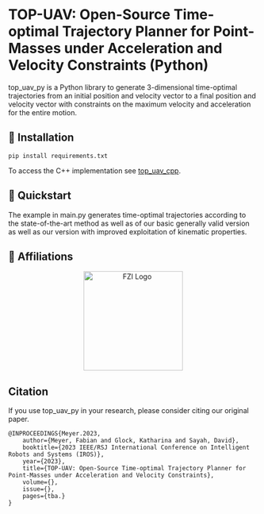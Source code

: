 # TOP-UAV: Open-Source Time-optimal Trajectory Planner for Point-Masses under Acceleration and Velocity Constraints (Python)
top_uav_py is a Python library to generate 3-dimensional time-optimal trajectories from an initial position and velocity vector to a final position and velocity vector with constraints on the maximum velocity and acceleration for the entire motion.

## 💈 Installation
```shell
pip install requirements.txt
```

To access the C++ implementation see [top_uav_cpp](https://github.com/fzi-forschungszentrum-informatik/top_uav_cpp).

## 🍫 Quickstart
The example in main.py generates time-optimal trajectories according to the state-of-the-art method as well as of our basic generally valid version as well as our version with improved exploitation of kinematic properties.


## 🏫 Affiliations
<p align="center">
    <img src="https://upload.wikimedia.org/wikipedia/de/thumb/4/44/Fzi_logo.svg/1200px-Fzi_logo.svg.png?raw=true" alt="FZI Logo" height="200"/>
</p>

## Citation

If you use top_uav_py in your research, please consider citing our original paper. 

```
@INPROCEEDINGS{Meyer.2023,
	author={Meyer, Fabian and Glock, Katharina and Sayah, David}, 
	booktitle={2023 IEEE/RSJ International Conference on Intelligent Robots and Systems (IROS)}, 
	year={2023},
	title={TOP-UAV: Open-Source Time-optimal Trajectory Planner for Point-Masses under Acceleration and Velocity Constraints},
	volume={},
	issue={}, 
	pages={tba.}
}
```